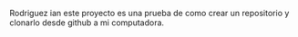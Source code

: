 Rodriguez ian
este proyecto es una prueba de como crear un repositorio y clonarlo desde github a mi computadora.